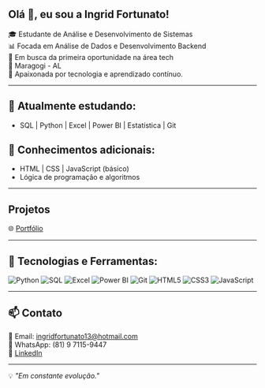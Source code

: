 ## Olá 👋, eu sou a Ingrid Fortunato!

🎓 Estudante de Análise e Desenvolvimento de Sistemas  
📊 Focada em Análise de Dados e Desenvolvimento Backend  
🚀 Em busca da primeira oportunidade na área tech  
📍 Maragogi - AL  
🖤 Apaixonada por tecnologia e aprendizado contínuo.

---

## 🌱 Atualmente estudando:

- SQL | Python | Excel | Power BI | Estatística | Git

## 🧠 Conhecimentos adicionais:

- HTML | CSS | JavaScript (básico)  
- Lógica de programação e algoritmos

---

## Projetos

🌐 [Portfólio](https://ingridfortunato.github.io/Portfolio/)

---

## 🚀 Tecnologias e Ferramentas:

![Python](https://img.shields.io/badge/Python-3776AB?style=flat&logo=python&logoColor=white)
![SQL](https://img.shields.io/badge/SQL-4479A1?style=flat&logo=mysql&logoColor=white)
![Excel](https://img.shields.io/badge/Microsoft_Excel-217346?style=flat&logo=microsoft-excel&logoColor=white)
![Power BI](https://img.shields.io/badge/Power%20BI-F2C811?style=flat&logo=powerbi&logoColor=black)
![Git](https://img.shields.io/badge/Git-F05032?style=flat&logo=git&logoColor=white)
![HTML5](https://img.shields.io/badge/HTML5-E34F26?style=flat&logo=html5&logoColor=white)
![CSS3](https://img.shields.io/badge/CSS3-1572B6?style=flat&logo=css3&logoColor=white)
![JavaScript](https://img.shields.io/badge/JavaScript-F7DF1E?style=flat&logo=javascript&logoColor=black)

---

## 📫 Contato

📧 Email: ingridfortunato13@hotmail.com  
📱 WhatsApp: (81) 9 7115-9447  
💼 [LinkedIn](https://www.linkedin.com/in/ingrid-fortunato-b7b134334/)  

---

💡 *"Em constante evolução."*
